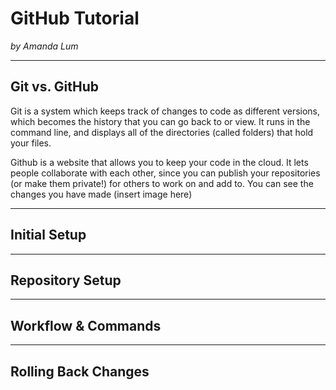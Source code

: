 # GitHub Tutorial

_by Amanda Lum_

---
## Git vs. GitHub
Git is a system which keeps track of changes to code as different versions, which becomes the history that you can go back to or view. It runs in the command line, and displays all of the directories (called folders) that hold your files.

Github is a website that allows you to keep your code in the cloud. It lets people collaborate with each other, since you can publish your repositories (or make them private!) for others to work on and add to. You can see the changes you have made (insert image here)


---
## Initial Setup



---
## Repository Setup



---
## Workflow & Commands



---
## Rolling Back Changes